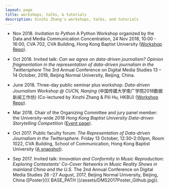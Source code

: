 ```yaml
---
layout: page
title: workshops, talks, & tutorials
description: Xinzhi Zhang's workshops, talks, and tutorials
---
```


- Nov 2018. *Invitation to Python* A Python Workshop organized by the Data and Media Communication Concentration, 24 Nov 2018, 10:00 - 16:00, CVA 702, CVA Building, Hong Kong Baptist University ([Workshop Repo](https://github.com/xzzhang2/201811_budmc_Invitation2Py)).  

- Oct 2018. Invited talk: *Can we agree on data-driven journalism? Opinion fragmentation in the representation of data-driven journalism in the Twittersphere* The 3rd Annual Conference on Digital Media Studies 13 – 14 October, 2018, Beijing Normal University, Beijing, China.

- June 2018. Three-day public seminar plus workshop: *Data-driven Journalism Workshop @ CUCN, Nanjing* (中国传媒大学南广学院2018数据新闻工作坊) (Co-lectured by Xinzhi Zhang & Pili Hu, HKBU) ([Workshop Repo](https://github.com/xzzhang2/201806_cucnddj)).

- Mar 2018. Chair of the Organizing Committee  and jury panel member: the University-wide *2018 Hong Kong Baptist University Data-driven Storytelling Competition* ([Event page](http://datastory2018.dnnsociety.org)).

- Oct 2017. Public faculty forum: *The Representation of Data-driven Journalism in the Twittersphere.* Friday 13 October, 12:30–2:00pm, Room 1022, CVA Building, School of Communication, Hong Kong Baptist University ([A snapshot](https://mailchi.mp/32742cef043f/research-news-for-our-communication-school?e=bdebb12f53)).  

- Sep 2017. Invited talk: *Innovation and Conformity in Music Reproduction: Exploring Contestants’ Co-Cover Networks in Music Reality Shows in mainland China and the U.S.* The 2nd Annual Conference on Digital Media Studies 26 –27 August, 2017, Beijing Normal University, Beijing, China ([Poster]({{ BASE_PATH }}/assets/DMS2017Poster_Github.jpg)).
